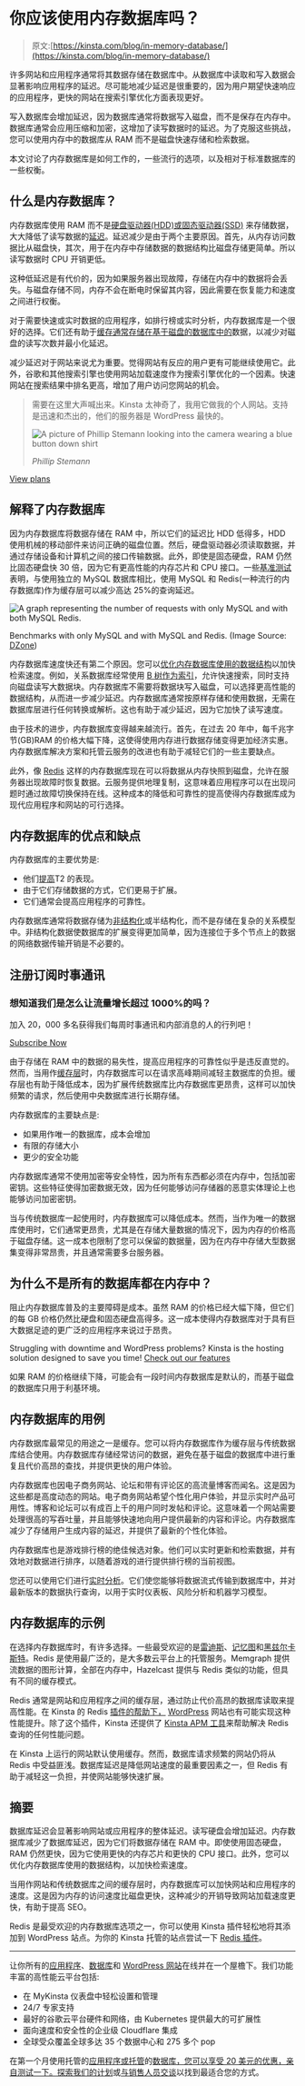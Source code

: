 # 你应该使用内存数据库吗？

> 原文:[https://kinsta.com/blog/in-memory-database/](https://kinsta.com/blog/in-memory-database/)

许多网站和应用程序通常将其数据存储在数据库中。从数据库中读取和写入数据会显著影响应用程序的延迟。尽可能地减少延迟是很重要的，因为用户期望快速响应的应用程序，更快的网站在搜索引擎优化方面表现更好。

写入数据库会增加延迟，因为数据库通常将数据写入磁盘，而不是保存在内存中。数据库通常会应用压缩和加密，这增加了读写数据时的延迟。为了克服这些挑战，您可以使用内存中的数据库从 RAM 而不是磁盘快速存储和检索数据。

本文讨论了内存数据库是如何工作的，一些流行的选项，以及相对于标准数据库的一些权衡。

## 什么是内存数据库？

内存数据库使用 RAM 而不是[硬盘驱动器(HDD)或固态驱动器(SSD)](https://kinsta.com/blog/what-is-ssd/) 来存储数据，大大降低了读写数据的[延迟](https://kinsta.com/blog/network-latency/)。延迟减少是由于两个主要原因。首先，从内存访问数据比从磁盘快，其次，用于在内存中存储数据的数据结构比磁盘存储更简单。所以读写数据时 CPU 开销更低。

这种低延迟是有代价的，因为如果服务器出现故障，存储在内存中的数据将会丢失。与磁盘存储不同，内存不会在断电时保留其内容，因此需要在恢复能力和速度之间进行权衡。

对于需要快速或实时数据的应用程序，如排行榜或实时分析，内存数据库是一个很好的选择。它们还有助于[缓存通常存储在基于磁盘的数据库中的](https://kinsta.com/blog/what-is-cache/)数据，以减少对磁盘的读写次数并最小化延迟。

减少延迟对于网站来说尤为重要。觉得网站有反应的用户更有可能继续使用它。此外，谷歌和其他搜索引擎也使用网站加载速度作为搜索引擎优化的一个因素。快速网站在搜索结果中排名更高，增加了用户访问您网站的机会。





> 需要在这里大声喊出来。Kinsta 太神奇了，我用它做我的个人网站。支持是迅速和杰出的，他们的服务器是 WordPress 最快的。
> 
> <footer class="wp-block-kinsta-client-quote__footer">
> 
> ![A picture of Phillip Stemann looking into the camera wearing a blue button down shirt](img/12b77bdcd297e9bf069df2f3413ad833.png)
> 
> <cite class="wp-block-kinsta-client-quote__cite">Phillip Stemann</cite></footer>

[View plans](https://kinsta.com/plans/)

## 解释了内存数据库

因为内存数据库将数据存储在 RAM 中，所以它们的延迟比 HDD 低得多，HDD 使用机械的移动部件来访问正确的磁盘位置。然后，硬盘驱动器必须读取数据，并通过存储设备和计算机之间的接口传输数据。此外，即使是固态硬盘，RAM 仍然比固态硬盘快 30 倍，因为它有更高性能的内存芯片和 CPU 接口。一些[基准测试](https://dzone.com/articles/redis-vs-mysql-benchmarks)表明，与使用独立的 MySQL 数据库相比，使用 MySQL 和 Redis(一种流行的内存数据库)作为缓存层可以减少高达 25%的查询延迟。

![A graph representing the number of requests with only MySQL and with both MySQL Redis.](img/2fde33995960d63c61e397932e753715.png)

Benchmarks with only MySQL and with MySQL and Redis. (Image Source: [DZone](https://dzone.com/articles/redis-vs-mysql-benchmarks))



内存数据库速度快还有第二个原因。您可以[优化内存数据库使用的数据结构](https://towardsdatascience.com/intro-to-data-structures-2615eadc343d)以加快检索速度。例如，关系数据库经常使用 [B 树作为索引](https://www.complexsql.com/b-tree-index-b-tree-index-with-real-life-industry-examples/)，允许快速搜索，同时支持向磁盘读写大数据块。内存数据库不需要将数据块写入磁盘，可以选择更高性能的数据结构，从而进一步减少延迟。内存数据库通常按原样存储和使用数据，无需在数据库层进行任何转换或解析。这也有助于减少延迟，因为它加快了读写速度。

由于技术的进步，内存数据库变得越来越流行。首先，在过去 20 年中，每千兆字节(GB)RAM 的价格大幅下降，这使得使用内存进行数据存储变得更加经济实惠。内存数据库解决方案和托管云服务的改进也有助于减轻它们的一些主要缺点。

此外，像 [Redis](https://kinsta.com/help/redis-cache/) 这样的内存数据库现在可以将数据从内存快照到磁盘，允许在服务器出现故障时恢复数据。云服务提供地理复制，这意味着应用程序可以在出现问题时通过故障切换保持在线。这种成本的降低和可靠性的提高使得内存数据库成为现代应用程序和网站的可行选择。

## 内存数据库的优点和缺点

内存数据库的主要优势是:

*   他们[提高](https://kinsta.com/website-performance)T2 的表现。
*   由于它们存储数据的方式，它们更易于扩展。
*   它们通常会提高应用程序的可靠性。

内存数据库通常将数据存储为[非结构化](https://www.netapp.com/data-storage/unstructured-data/what-is-unstructured-data/)或半结构化，而不是存储在复杂的关系模型中。非结构化数据使数据库的扩展变得更加简单，因为连接位于多个节点上的数据的网络数据传输开销是不必要的。

## 注册订阅时事通讯



### 想知道我们是怎么让流量增长超过 1000%的吗？

加入 20，000 多名获得我们每周时事通讯和内部消息的人的行列吧！

[Subscribe Now](#newsletter)

由于存储在 RAM 中的数据的易失性，提高应用程序的可靠性似乎是违反直觉的。然而，当用作[缓存层](https://kinsta.com/blog/what-is-cache/)时，内存数据库可以在请求高峰期间减轻主数据库的负担。缓存层也有助于降低成本，因为扩展传统数据库比内存数据库更昂贵，这样可以加快频繁的请求，然后使用中央数据库进行长期存储。

内存数据库的主要缺点是:

*   如果用作唯一的数据库，成本会增加
*   有限的存储大小
*   更少的安全功能

内存数据库通常不使用加密等安全特性，因为所有东西都必须在内存中，包括加密密钥。这些特征使得加密数据无效，因为任何能够访问存储器的恶意实体理论上也能够访问加密密钥。

当与传统数据库一起使用时，内存数据库可以降低成本。然而，当作为唯一的数据库使用时，它们通常更昂贵，尤其是在存储大量数据的情况下，因为内存的价格高于磁盘存储。这一成本也限制了您可以保留的数据量，因为在内存中存储大型数据集变得非常昂贵，并且通常需要多台服务器。

## 为什么不是所有的数据库都在内存中？

阻止内存数据库普及的主要障碍是成本。虽然 RAM 的价格已经大幅下降，但它们的每 GB 价格仍然比硬盘和固态硬盘高得多。这一成本使得内存数据库对于具有巨大数据足迹的更广泛的应用程序来说过于昂贵。

Struggling with downtime and WordPress problems? Kinsta is the hosting solution designed to save you time! [Check out our features](https://kinsta.com/features/)

如果 RAM 的价格继续下降，可能会有一段时间内存数据库是默认的，而基于磁盘的数据库只用于利基环境。

## 内存数据库的用例

内存数据库最常见的用途之一是缓存。您可以将内存数据库作为缓存层与传统数据库结合使用。内存数据库存储经常访问的数据，避免在基于磁盘的数据库中进行重复且代价高昂的查找，并提供更快的用户体验。

内存数据库也因电子商务网站、论坛和带有评论区的高流量博客而闻名。这是因为这些都是高度动态的网站。电子商务网站希望个性化用户体验，并显示实时产品可用性。博客和论坛可以有成百上千的用户同时发帖和评论。这意味着一个网站需要处理很高的写吞吐量，并且能够快速地向用户提供最新的内容和评论。内存数据库减少了存储用户生成内容的延迟，并提供了最新的个性化体验。

内存数据库也是游戏排行榜的绝佳候选对象。他们可以实时更新和检索数据，并有效地对数据进行排序，以随着游戏的进行提供排行榜的当前视图。

您还可以使用它们进行[实时分析](https://kinsta.com/blog/google-analytics-alternatives/)。它们使您能够将数据流式传输到数据库中，并对最新版本的数据执行查询，以用于实时仪表板、风险分析和机器学习模型。

## 内存数据库的示例

在选择内存数据库时，有许多选择。一些最受欢迎的是[雷迪斯](https://kinsta.com/help/redis-cache/)、[记忆图](https://memgraph.com/)和[黑兹尔卡斯特](https://hazelcast.com/)。Redis 是使用最广泛的，是大多数云平台上的托管服务。Memgraph 提供流数据的图形计算，全部在内存中，Hazelcast 提供与 Redis 类似的功能，但具有不同的缓存模式。

Redis 通常是网站和应用程序之间的缓存层，通过防止代价高昂的数据库读取来提高性能。在 Kinsta 的 Redis [插件的帮助下，](https://kinsta.com/add-ons/?plan=visits-business1&interval=month) [WordPress](https://kinsta.com/knowledgebase/what-is-wordpress/) 网站也有可能实现这种性能提升。除了这个插件，Kinsta 还提供了 [Kinsta APM 工具](https://kinsta.com/help/apm-tool/#slowest-redis-cache)来帮助解决 Redis 查询的任何性能问题。

在 Kinsta 上运行的网站默认使用缓存。然而，数据库请求频繁的网站仍将从 Redis 中受益匪浅。数据库延迟是降低网站速度的最重要因素之一，但 Redis 有助于减轻这一负担，并使网站能够快速扩展。

## 摘要

数据库延迟会显著影响网站或应用程序的整体延迟。读写硬盘会增加延迟。内存数据库减少了数据库延迟，因为它们将数据存储在 RAM 中。即使使用固态硬盘，RAM 仍然更快，因为它使用更快的内存芯片和更快的 CPU 接口。此外，您可以优化内存数据库使用的数据结构，以加快检索速度。

当用作网站和传统数据库之间的缓存层时，内存数据库可以加快网站和应用程序的速度。这是因为内存的访问速度比磁盘更快，这种减少的开销导致网站加载速度更快，有助于提高 SEO。

Redis 是最受欢迎的内存数据库选项之一，你可以使用 Kinsta 插件轻松地将其添加到 WordPress 站点。为你的 Kinsta 托管的站点尝试一下 [Redis 插件](https://kinsta.com/help/redis-cache/#:~:text=Adding%20Redis%20to%20a%20Site%20at%20Kinsta,-If%20you%20would&text=Our%20Support%20team%20will%20install,%24100%20a%20month%20per%20site.)。

* * *

让你所有的[应用程序](https://kinsta.com/application-hosting/)、[数据库](https://kinsta.com/database-hosting/)和 [WordPress 网站](https://kinsta.com/wordpress-hosting/)在线并在一个屋檐下。我们功能丰富的高性能云平台包括:

*   在 MyKinsta 仪表盘中轻松设置和管理
*   24/7 专家支持
*   最好的谷歌云平台硬件和网络，由 Kubernetes 提供最大的可扩展性
*   面向速度和安全性的企业级 Cloudflare 集成
*   全球受众覆盖全球多达 35 个数据中心和 275 多个 pop

在第一个月使用托管的[应用程序或托管](https://kinsta.com/application-hosting/)的[数据库，您可以享受 20 美元的优惠，亲自测试一下。探索我们的](https://kinsta.com/database-hosting/)[计划](https://kinsta.com/plans/)或[与销售人员交谈](https://kinsta.com/contact-us/)以找到最适合您的方式。